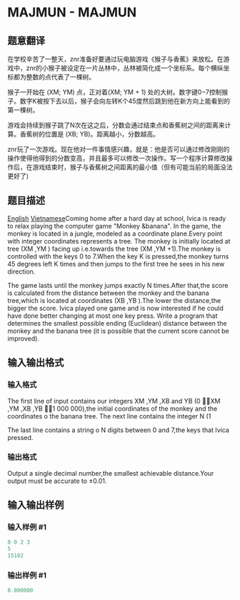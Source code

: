 # MAJMUN - MAJMUN

## 题意翻译

在学校辛苦了一整天，znr准备好要通过玩电脑游戏《猴子与香蕉》来放松。在游戏中，znr的小猴子被设定在一片丛林中，丛林被简化成一个坐标系。每个横纵坐标都为整数的点代表了一棵树。

猴子一开始在 (XM; YM) 点，正对着(XM; YM + 1) 处的大树。数字键0−7控制猴子。数字K被按下去以后，猴子会向左转K个45度然后跳到他在新方向上能看到的第一棵树。

游戏会持续到猴子跳了N次在这之后，分数会通过结束点和香蕉树之间的距离来计算。香蕉树的位置是 (XB; YB)。距离越小，分数越高。

znr玩了一次游戏。现在他对一件事情感兴趣，就是：他是否可以通过修改刚刚的操作使得他得到的分数变高，并且最多可以修改一次操作。写一个程序计算修改操作后，在游戏结束时，猴子与香蕉树之间距离的最小值（但有可能当前的局面没法更好了)

## 题目描述

 [English](/problems/MAJMUN/en/) [Vietnamese](/problems/MAJMUN/vn/)Coming home after a hard day at school, Ivica is ready to relax playing the computer game "Monkey &banana". In the game, the monkey is located in a jungle, modeled as a coordinate plane.Every point with integer coordinates represents a tree. The monkey is initially located at tree (XM ,YM ) facing up i.e.towards the tree (XM ,YM +1).The monkey is controlled with the keys 0 to 7.When the key K is pressed,the monkey turns 45 degrees left K times and then jumps to the first tree he sees in his new direction.

The game lasts until the monkey jumps exactly N times.After that,the score is calculated from the distance between the monkey and the banana tree,which is located at coordinates (XB ,YB ).The lower the distance,the bigger the score. Ivica played one game and is now interested if he could have done better changing at most one key press. Write a program that determines the smallest possible ending (Euclidean) distance between the monkey and the banana tree (it is possible that the current score cannot be improved).

## 输入输出格式

### 输入格式

The first line of input contains our integers XM ,YM ,XB and YB (0 XM ,YM ,XB ,YB 1 000 000),the initial coordinates of the monkey and the coordinates o the banana tree. The next line contains the integer N (1

The last line contains a string o N digits between 0 and 7,the keys that Ivica pressed.

### 输出格式

Output a single decimal number,the smallest achievable distance.Your output must be accurate to ±0.01.

## 输入输出样例

### 输入样例 #1

```cpp
0 0 2 3
5
15102
```


### 输出样例 #1

```cpp
0.000000
```


